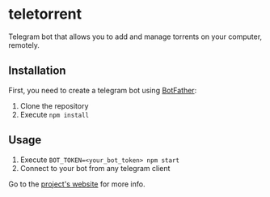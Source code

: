 # teletorrent
Telegram bot that allows you to add and manage torrents on your computer, remotely.

## Installation
First, you need to create a telegram bot using [BotFather](https://telegram.me/botfather):

1. Clone the repository
2. Execute `npm install`

## Usage
1. Execute `BOT_TOKEN=<your_bot_token> npm start`
2. Connect to your bot from any telegram client

Go to the [project's website](https://marferpra.github.io/teletorrent/) for more info.
